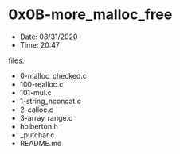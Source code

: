 # 0x0B-more_malloc_free

* Date: 08/31/2020
* Time: 20:47

files:

* 0-malloc_checked.c
* 100-realloc.c
* 101-mul.c
* 1-string_nconcat.c
* 2-calloc.c
* 3-array_range.c
* holberton.h
* _putchar.c
* README.md
